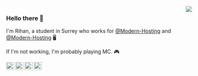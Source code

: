 <img align='right' src="https://github-readme-stats.vercel.app/api?username=Edbtvplays&show_icons=true">

### Hello there 👋
I'm Rihan, a student in Surrey who works for [@Modern-Hosting](https://github.com/Modern-Hosting) and [@Modern-Hosting](https://github.com/Blairs-Brainiacs) 🖥

If I'm not working, I'm probably playing MC. 🎮

<a href="https://twitter.com/Edbtvplays">
  <img align="left" alt="Eds Twitter" width="22px" src="https://cdn.jsdelivr.net/npm/simple-icons@v3/icons/twitter.svg" />
</a>
<a href="https://www.instagram.com/edward_.brook_/">
  <img align="left" alt="Ed's Instagram" width="22px" src="https://cdn.jsdelivr.net/npm/simple-icons@3.13.0/icons/instagram.svg" />
</a>
<a href="https://steamcommunity.com/id/Edbtvplays/">
  <img align="left" alt="Ed's Steam" width="22px" src="https://cdn.jsdelivr.net/npm/simple-icons@v3/icons/steam.svg" />
</a>
<a href="https://github.com/Edbtvplays">
  <img align="left" alt="Ed's Github" width="22px" src="https://cdn.jsdelivr.net/npm/simple-icons@v3/icons/github.svg" />
</a>
